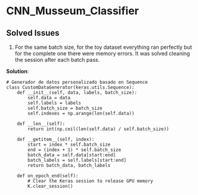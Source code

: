 # CNN_Musseum_Classifier

## Solved Issues

1. For the same batch size, for the toy dataset everything ran perfectly but for the complete one there were memory errors. It was solved cleaning the session after each batch pass.

**Solution**:

```
# Generador de datos personalizado basado en Sequence
class CustomDataGenerator(keras.utils.Sequence):
    def __init__(self, data, labels, batch_size):
        self.data = data
        self.labels = labels
        self.batch_size = batch_size
        self.indexes = np.arange(len(self.data))

    def __len__(self):
        return int(np.ceil(len(self.data) / self.batch_size))

    def __getitem__(self, index):
        start = index * self.batch_size
        end = (index + 1) * self.batch_size
        batch_data = self.data[start:end]
        batch_labels = self.labels[start:end]
        return batch_data, batch_labels

    def on_epoch_end(self):
        # Clear the Keras session to release GPU memory
        K.clear_session()
```